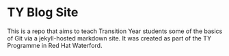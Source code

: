 # TY Blog Site

This is a repo that aims to teach Transition Year students some of the basics of Git via a jekyll-hosted markdown site. It was created as part of the TY Programme in Red Hat Waterford.